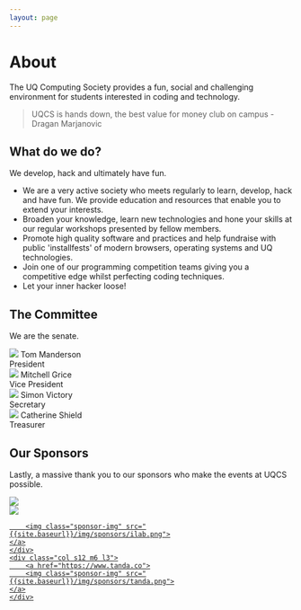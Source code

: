 ```yaml
---
layout: page
---
```

# About
The UQ Computing Society provides a fun, social and challenging environment for students interested in coding and technology.

> UQCS is hands down, the best value for money club on campus - Dragan Marjanovic


## What do we do?
We develop, hack and ultimately have fun.

* We are a very active society who meets regularly to learn, develop, hack and have fun. We provide education and resources that enable you to extend your interests.
* Broaden your knowledge, learn new technologies and hone your skills at our regular workshops presented by fellow members.
* Promote high quality software and practices and help fundraise with public 'installfests' of modern browsers, operating systems and UQ technologies.
* Join one of our programming competition teams giving you a competitive edge whilst perfecting coding techniques.
* Let your inner hacker loose!

## The Committee

We are the senate.

<div class="row">
    <div class="profile col s12 m6 l3">
        <img class="profile-img" src="{{site.baseurl}}/img/president.jpg">
        <span class="name">Tom Manderson</span><br>
        <span class="role">President</span>
    </div>
    <div class="profile col s12 m6 l3">
        <img class="profile-img" src="{{site.baseurl}}/img/vice_president.jpg">
        <span class="name">Mitchell Grice</span><br>
        <span class="role">Vice President</span>
    </div>
    <div class="profile col s12 m6 l3">
        <img class="profile-img" src="{{site.baseurl}}/img/secretary.jpg">
        <span class="name">Simon Victory</span><br>
        <span class="role">Secretary</span>
    </div>
    <div class="profile col s12 m6 l3">
        <img class="profile-img" src="{{site.baseurl}}/img/treasurer.jpg">
        <span class="name">Catherine Shield</span><br>
        <span class="role">Treasurer</span>
    </div>
</div>


## Our Sponsors
Lastly, a massive thank you to our sponsors who make the events at UQCS possible.


<div class="row">
    <div class="col s12 m6 l3">
        <a href="http://accenture.com.au/">
        <img class="sponsor-img" src="{{site.baseurl}}/img/sponsors/accenture.png">
        </a>
    </div>
    <div class="col s12 m6 l3">
        <a href="http://atlassian.com">
        <img class="sponsor-img" src="{{site.baseurl}}/img/sponsors/atlassian.png">
    </a>
    </div>
    <div class="col s12 m6 l3">
        <a href="http://ilab.com.au">

        <img class="sponsor-img" src="{{site.baseurl}}/img/sponsors/ilab.png">
    </a>
    </div>
    <div class="col s12 m6 l3">
        <a href="https://www.tanda.co">
        <img class="sponsor-img" src="{{site.baseurl}}/img/sponsors/tanda.png">
    </a>
    </div>
</div>


